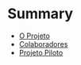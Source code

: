 # Summary

* [O Projeto](projeto.md)
* [Colaboradores](/colaboradores.md)
* [Projeto Piloto](projeto-piloto.md)

